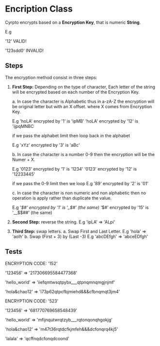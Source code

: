 # Encription Class

Cyrpto encrypts based on a **Encryption Key**, that is numeric **String**.

E.g

'12' VALID!

'123sdd0' INVALID!

## Steps
The encryption method consist in three steps:

1. **First Step:** Depending on the type of character, Each
   letter of the string will be encrypted based on each number of the Encryption Key.

   a. In case the character is Alphabetic thus in a-zA-Z
      the encryption will be original letter but with an X offset.
      where X comes from Encryption Key.
      
      E.g
         'hoLA' encrypted by '1' is 'ipMB'
         'hoLA' encrypted by '12' is 'ijpqMNBC

      if we pass the alphabet limit then loop back in the alphabet
   
      E.g 'xYz' encrypted by '3' is 'aBc'


   b. In case the character is a number 0-9 then the encryption
      will be the Numer + X.
      
      E.g
         '0123' encrypted by '1' is '1234'
         '0123' encrypted by '12' is '12233445'

      if we pass the 0-9 limit then we loop
      E.g '89' encrypted by '2' is '01'


   c. In case the character is non numeric and non alphabetic
      then no operation is apply rather than duplicate the value.
      
      E.g '_$#' encrypted by '1' is '_$#' (the same)
       '_$#' encrypted by '15' is '__$$##' (the same)

2. **Second Step:** reverse the string. E.g 'ipLA' => 'ALpi'

3. **Third Step:** swap letters.
   a. Swap First and Last Letter. E.g 'hola' => 'aolh'
   b. Swap (First + 3) by (Last -3) E.g 'abcDEfgh' => 'abceEDfgh'

## Tests

ENCRYPTION CODE: '152'

'123456'       => '217306695584477368'

'hello_world'  => 'iiefqmtwsqtpybx___qtpnqmnqmgjnjmf'

'hola&chao12'  => 'i73p62qtpcfbjmiehd&&&cfbnqmqt3jm4'

ENCRYPTION CODE: '523'

'123456'       => '681770769658548439'

'hello_world'  => 'mfijnqutwrqtzyb___rqtonqonqhgokjg'

'hola&chao12'  => 'm47t36rqtdcfkjmfeh&&&dcfonqrq4kj5'

'lalala'       => 'qcffnqdcfonqdcoond'

